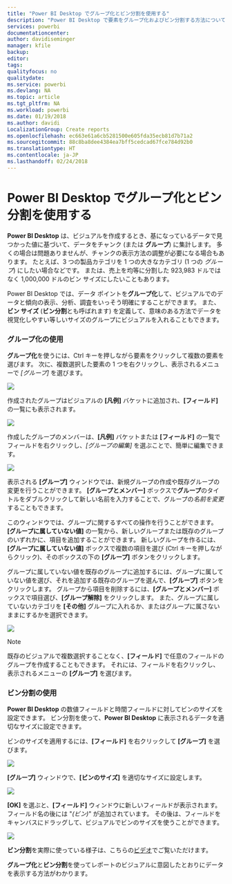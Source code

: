 ```yaml
---
title: "Power BI Desktop でグループ化とビン分割を使用する"
description: "Power BI Desktop で要素をグループ化およびビン分割する方法について説明します。"
services: powerbi
documentationcenter: 
author: davidiseminger
manager: kfile
backup: 
editor: 
tags: 
qualityfocus: no
qualitydate: 
ms.service: powerbi
ms.devlang: NA
ms.topic: article
ms.tgt_pltfrm: NA
ms.workload: powerbi
ms.date: 01/19/2018
ms.author: davidi
LocalizationGroup: Create reports
ms.openlocfilehash: ec663e61a6cb5281500e605fda35ecb81d7b71a2
ms.sourcegitcommit: 88c8ba8dee4384ea7bff5cedcad67fce784d92b0
ms.translationtype: HT
ms.contentlocale: ja-JP
ms.lasthandoff: 02/24/2018
---
```

# <a name="use-grouping-and-binning-in-power-bi-desktop"></a>Power BI Desktop でグループ化とビン分割を使用する
**Power BI Desktop** は、ビジュアルを作成するとき、基になっているデータで見つかった値に基づいて、データをチャンク (または **グループ**) に集計します。 多くの場合は問題ありませんが、チャンクの表示方法の調整が必要になる場合もあります。 たとえば、3 つの製品カテゴリを 1 つの大きなカテゴリ (1 つの *グループ*) にしたい場合などです。 または、売上を均等に分割した 923,983 ドルではなく 1,000,000 ドルのビン サイズにしたいこともあります。

Power BI Desktop では、データ ポイントを**グループ化**して、ビジュアルでのデータと傾向の表示、分析、調査をいっそう明確にすることができます。 また、**ビン サイズ** (**ビン分割**とも呼ばれます) を定義して、意味のある方法でデータを視覚化しやすい等しいサイズのグループにビジュアルを入れることもできます。

### <a name="using-grouping"></a>グループ化の使用
**グループ化**を使うには、Ctrl キーを押しながら要素をクリックして複数の要素を選びます。 次に、複数選択した要素の 1 つを右クリックし、表示されるメニューで *[グループ]* を選びます。

![](media/desktop-grouping-and-binning/grouping-binning_1.png)

作成されたグループはビジュアルの **[凡例]** バケットに追加され、**[フィールド]** の一覧にも表示されます。

![](media/desktop-grouping-and-binning/grouping-binning_2.png)

作成したグループのメンバーは、**[凡例]** バケットまたは **[フィールド]** の一覧でフィールドを右クリックし、*[グループの編集]* を選ぶことで、簡単に編集できます。

![](media/desktop-grouping-and-binning/grouping-binning_3.png)

表示される **[グループ]** ウィンドウでは、新規グループの作成や既存グループの変更を行うことができます。 **[グループとメンバー]** ボックスで**グループ**のタイトルをダブルクリックして新しい名前を入力することで、グループの*名前を変更*することもできます。

このウィンドウでは、グループに関するすべての操作を行うことができます。 **[グループに属していない値]** の一覧から、新しいグループまたは既存のグループのいずれかに、項目を追加することができます。 新しいグループを作るには、**[グループに属していない値]** ボックスで複数の項目を選び (Ctrl キーを押しながらクリック)、そのボックスの下の **[グループ]** ボタンをクリックします。

グループに属していない値を既存のグループに追加するには、グループに属していない値を選び、それを追加する既存のグループを選んで、**[グループ]** ボタンをクリックします。 グループから項目を削除するには、**[グループとメンバー]** ボックスで項目選び、**[グループ解除]** をクリックします。 また、グループに属していないカテゴリを **[その他]** グループに入れるか、またはグループに属さないままにするかを選択できます。

![](media/desktop-grouping-and-binning/grouping-binning_4.png)

> [!NOTE]
> 既存のビジュアルで複数選択することなく、**[フィールド]** で任意のフィールドのグループを作成することもできます。 それには、フィールドを右クリックし、表示されるメニューの **[グループ]** を選びます。
> 
> 

### <a name="using-binning"></a>ビン分割の使用
**Power BI Desktop** の数値フィールドと時間フィールドに対してビンのサイズを設定できます。 ビン分割を使って、**Power BI Desktop** に表示されるデータを適切なサイズに設定できます。

ビンのサイズを適用するには、**[フィールド]** を右クリックして **[グループ]** を選びます。

![](media/desktop-grouping-and-binning/grouping-binning_5.png)

**[グループ]** ウィンドウで、**[ビンのサイズ]** を適切なサイズに設定します。

![](media/desktop-grouping-and-binning/grouping-binning_6.png)

**[OK]** を選ぶと、**[フィールド]** ウィンドウに新しいフィールドが表示されます。フィールド名の後には "*(ビン)*" が追加されています。 その後は、フィールドをキャンバスにドラッグして、ビジュアルでビンのサイズを使うことができます。

![](media/desktop-grouping-and-binning/grouping-binning_7.png)

**ビン分割**を実際に使っている様子は、こちらの[ビデオ](https://www.youtube.com/watch?v=BRvdZSfO0DY)でご覧いただけます。

**グループ化**と**ビン分割**を使ってレポートのビジュアルに意図したとおりにデータを表示する方法がわかります。

